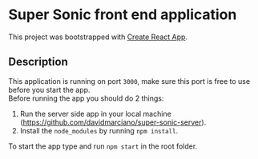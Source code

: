 # Super Sonic front end application

This project was bootstrapped with [Create React App](https://github.com/facebook/create-react-app).

## Description

This application is running on port `3000`, make sure this port is free to use before you start the app. <br />
Before running the app you should do 2 things:
1. Run the server side app in your local machine (https://github.com/davidmarciano/super-sonic-server). <br />
2. Install the `node_modules` by running `npm install`. <br />

To start the app type and run `npm start` in the root folder.
